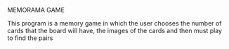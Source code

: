 MEMORAMA GAME

This program is a memory game in which the user chooses the number of cards that the board will have,
the images of the cards and then must play to find the pairs
